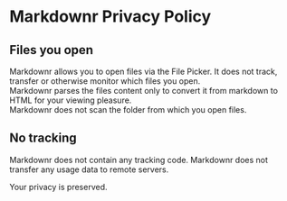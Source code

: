 # Markdownr Privacy Policy 

## Files you open

Markdownr allows you to open files via the File Picker. It does not track, transfer or otherwise monitor which files you open.  
Markdownr parses the files content only to convert it from markdown to HTML for your viewing pleasure.  
Markdownr does not scan the folder from which you open files.

## No tracking

Markdownr does not contain any tracking code.
Markdownr does not transfer any usage data to remote servers.

Your privacy is preserved.
